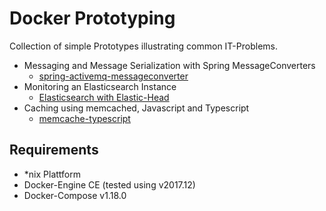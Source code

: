# Docker Prototyping
Collection of simple Prototypes illustrating common IT-Problems.

* Messaging and Message Serialization with Spring MessageConverters
  * [spring-activemq-messageconverter](./spring-activemq-messageconverter)
* Monitoring an Elasticsearch Instance
  * [Elasticsearch with Elastic-Head](./elasticsearch-elastichead)
* Caching using memcached, Javascript and Typescript
  * [memcache-typescript](./memcache-typescript)

## Requirements
* \*nix Plattform
* Docker-Engine CE (tested using v2017.12)
* Docker-Compose v1.18.0

